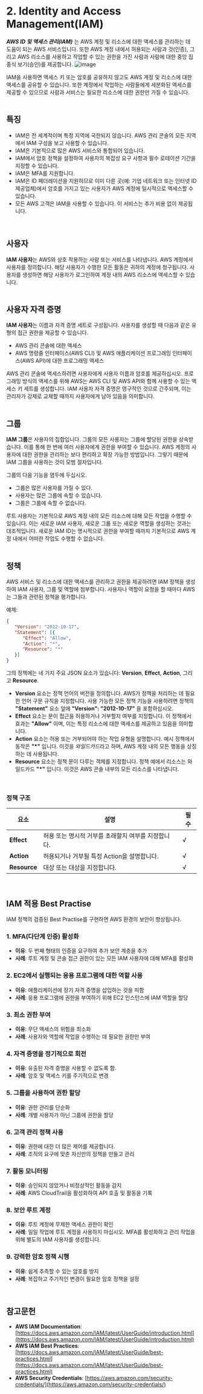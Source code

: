 # 2. Identity and Access Management(IAM)

***AWS ID 및 액세스 관리(IAM)*** 는 AWS 계정 및 리소스에 대한 액세스를 관리하는 데 도움이 되는 AWS 서비스입니다. 또한 AWS 계정 내에서 허용되는 사람과 것(인증), 그리고 AWS 리소스를 사용하고 작업할 수 있는 권한을 가진 사람과 사람에 대한 중앙 집중식 보기(승인)를 제공합니다.
![image](https://github.com/user-attachments/assets/d68df330-79ee-4ca8-9966-73a49d691e9c)

IAM을 사용하면 액세스 키 또는 암호를 공유하지 않고도 AWS 계정 및 리소스에 대한 액세스를 공유할 수 있습니다. 또한 계정에서 작업하는 사람들에게 세분화된 액세스를 제공할 수 있으므로 사람과 서비스는 필요한 리소스에 대한 권한만 가질 수 있습니다.
</br></br>

## 특징
* IAM은 전 세계적이며 특정 지역에 국한되지 않습니다. AWS 관리 콘솔의 모든 지역에서 IAM 구성을 보고 사용할 수 있습니다.
* IAM은 기본적으로 많은 AWS 서비스와 통합되어 있습니다.
* IAM에서 암호 정책을 설정하여 사용자의 복잡성 요구 사항과 필수 로테이션 기간을 지정할 수 있습니다.
* IAM은 MFA를 지원합니다.
* IAM은 ID 페더레이션을 지원하므로 이미 다른 곳(예: 기업 네트워크 또는 인터넷 ID 제공업체)에서 암호를 가지고 있는 사용자가 AWS 계정에 일시적으로 액세스할 수 있습니다.
* 모든 AWS 고객은 IAM을 사용할 수 있습니다. 이 서비스는 추가 비용 없이 제공됩니다.
</br>

## 사용자

**IAM 사용자**는 AWS와 상호 작용하는 사람 또는 서비스를 나타냅니다. AWS 계정에서 사용자를 정의합니다. 해당 사용자가 수행한 모든 활동은 귀하의 계정에 청구됩니다. 사용자를 생성하면 해당 사용자가 로그인하여 계정 내의 AWS 리소스에 액세스할 수 있습니다.
</br></br>


## 사용자 자격 증명

**IAM 사용자**는 이름과 자격 증명 세트로 구성됩니다. 사용자를 생성할 때 다음과 같은 유형의 접근 권한을 제공할 수 있습니다.
* AWS 관리 콘솔에 대한 액세스
* AWS 명령줄 인터페이스(AWS CLI) 및 AWS 애플리케이션 프로그래밍 인터페이스(AWS API)에 대한 프로그래밍 액세스

AWS 관리 콘솔에 액세스하려면 사용자에게 사용자 이름과 암호를 제공하십시오. 프로그래밍 방식의 액세스를 위해 AWS는 AWS CLI 및 AWS API와 함께 사용할 수 있는 액세스 키 세트를 생성합니다. IAM 사용자 자격 증명은 영구적인 것으로 간주되며, 이는 관리자가 강제로 교체할 때까지 사용자에게 남아 있음을 의미합니다.
</br></br>


## 그룹

**IAM 그룹**은 사용자의 집합입니다. 그룹의 모든 사용자는 그룹에 할당된 권한을 상속받습니다. 이를 통해 한 번에 여러 사용자에게 권한을 부여할 수 있습니다. AWS 계정의 사용자에 대한 권한을 관리하는 보다 편리하고 확장 가능한 방법입니다. 그렇기 때문에 IAM 그룹을 사용하는 것이 모범 절차입니다.

그룹의 다음 기능을 염두에 두십시오.

* 그룹은 많은 사용자를 가질 수 있다.
* 사용자는 많은 그룹에 속할 수 있습니다.
* 그룹은 그룹에 속할 수 없습니다.

루트 사용자는 기본적으로 AWS 계정 내의 모든 리소스에 대해 모든 작업을 수행할 수 있습니다. 이는 새로운 IAM 사용자, 새로운 그룹 또는 새로운 역할을 생성하는 것과는 대조적입니다. 새로운 IAM ID는 명시적으로 권한을 부여할 때까지 기본적으로 AWS 계정 내에서 어떠한 작업도 수행할 수 없습니다.
</br></br>


## 정책
AWS 서비스 및 리소스에 대한 액세스를 관리하고 권한을 제공하려면 IAM 정책을 생성하여 IAM 사용자, 그룹 및 역할에 첨부합니다. 사용자나 역할이 요청을 할 때마다 AWS는 그들과 관련된 정책을 평가합니다.

예제:
```json
{
   "Version": "2012-10-17",
   "Statement": [{
      "Effect": "Allow",
      "Action": "*",
      "Resource": "*"
   }]
}
```

그의 정책에는 네 가지 주요 JSON 요소가 있습니다: **Version**, **Effect**, **Action**, 그리고 **Resource**.

- **Version** 요소는 정책 언어의 버전을 정의합니다. AWS가 정책을 처리하는 데 필요한 언어 구문 규칙을 지정합니다. 사용 가능한 모든 정책 기능을 사용하려면 정책의 **"Statement"** 요소 앞에 **"Version": "2012-10-17"** 을 포함하십시오.
- **Effect** 요소는 문이 접근을 허용하거나 거부할지 여부를 지정합니다. 이 정책에서 효과는 **"Allow"** 이며, 이는 특정 리소스에 대한 액세스를 제공하고 있음을 의미합니다.
- **Action** 요소는 허용 또는 거부되어야 하는 작업 유형을 설명합니다. 예시 정책에서 동작은 **"*"** 입니다. 이것을 *와일드카드*라고 하며, AWS 계정 내의 모든 행동을 상징하는 데 사용됩니다.
- **Resource** 요소는 정책 문이 다루는 객체를 지정합니다. 정책 예에서 리소스는 와일드카드 **"*"** 입니다. 이것은 AWS 콘솔 내부의 모든 리소스를 나타냅니다.
</br>

### 정책 구조
| 요소	 | 설명	 | 필수 |
|-------------	 |------------------------------------------------------------------------	 |---------	 |
| **Effect**	 | 허용 또는 명시적 거부를 초래할지 여부를 지정합니다.	 | √ |
| **Action**	 | 허용되거나 거부될 특정 Action을 설명합니다.	 | √ |
| **Resource**	 | 대상 또는 대상을 지정합니다.	 | √ |
</br>


## **IAM 적용 Best Practise**
IAM 정책의 검증된 Best Practise를 구현하면 AWS 환경의 보안이 향상됩니다.

### **1. MFA(다단계 인증) 활성화**
- **이유**: 두 번째 형태의 인증을 요구하여 추가 보안 계층을 추가
- **사례**: 루트 계정 및 콘솔 접근 권한이 있는 모든 IAM 사용자에 대해 MFA를 활성화

### **2. EC2**에서 실행되는 응용 프로그램에 대한 역할 사용
- **이유**: 애플리케이션에 장기 자격 증명을 삽입하는 것을 피함
- **사례**: 응용 프로그램에 권한을 부여하기 위해 EC2 인스턴스에 IAM 역할을 할당

### **3. 최소 권한 부여**
- **이유**: 무단 액세스의 위험을 최소화
- **사례**: 사용자와 역할에 작업을 수행하는 데 필요한 권한만 부여

### **4. 자격 증명을 정기적으로 회전**
- **이유**: 유출된 자격 증명을 사용할 수 없도록 함.
- **사례**: 암호 및 액세스 키를 주기적으로 변경

### **5. 그룹을 사용하여 권한 할당**
- **이유**: 권한 관리를 단순화
- **사례**: 개별 사용자가 아닌 그룹에 권한을 할당

### **6. 고객 관리 정책 사용**
- **이유**: 권한에 대한 더 많은 제어를 제공합니다.
- **사례**: 조직의 요구에 맞춘 자신만의 정책을 만들고 관리

### **7. 활동 모니터링**
- **이유**: 승인되지 않았거나 비정상적인 활동을 감지
- **사례**: AWS CloudTrail을 활성화하여 API 호출 및 활동을 기록

### **8. 보안 루트 계정**
- **이유**: 루트 계정에 무제한 액세스 권한이 확인
- **사례**: 일일 작업에 루트 계정을 사용하지 마십시오. MFA를 활성화하고 관리 작업을 위해 별도의 IAM 사용자를 생성합니다.

### **9. 강력한 암호 정책 시행**
- **이유**: 쉽게 추측할 수 있는 암호를 방지
- **사례**: 복잡하고 주기적인 변경이 필요한 암호 정책을 설정
</br>


## 참고문헌
- **AWS IAM Documentation**: [https://docs.aws.amazon.com/IAM/latest/UserGuide/introduction.html](https://docs.aws.amazon.com/IAM/latest/UserGuide/introduction.html)
- **AWS IAM Best Practices**: [https://docs.aws.amazon.com/IAM/latest/UserGuide/best-practices.html](https://docs.aws.amazon.com/IAM/latest/UserGuide/best-practices.html)
- **AWS Security Credentials**: [https://aws.amazon.com/security-credentials/](https://aws.amazon.com/security-credentials/)

